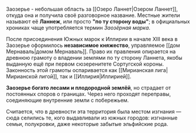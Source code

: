 Заозерье - небольшая область за [[Озеро Ланнет|Озером Ланнет]], откуда она и получила своё разговорное название. Местные жители называют её **Ланнеж**, или просто **"по ту сторону воды"**; в официальных хрониках чаще употребляется термин _Заозёрная марка_.

После присоединения Южных марок к Иллирии в начале XIII века в Заозерье оформилось **независимое княжество**, управляемое [[дом Мернаваль|домом Мернаваль]]. Право их правления опирается на древнюю грамоту о владении землями по ту сторону Ланнета, якобы выданную ещё при первом сюзеренитете Сортугской короны. Законность этой грамоты оспаривается как [[Мирианская лига|Мирианской лигой]], так и [[Иллирия|Иллирией]].

**Заозерье богато лесами и плодородной землёй**, но страдает от постоянных споров о границах. Через него проходят переправы, соединяющие внутренние земли с побережьем.

Считается, что в древности эта территория была местом изгнания — сюда селились те, кого выдавливали из южных городов: изгнанные семьи, полукровки, даже некоторые забытые эльфийские рода.